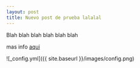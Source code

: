 ```yaml
---
layout: post
title: Nuevo post de prueba lalalal
---
```

Blah blah blah blah blah blah

mas info [aqui](https://blaaaaah.com)

![_config.yml]({{ site.baseurl }}/images/config.png)
